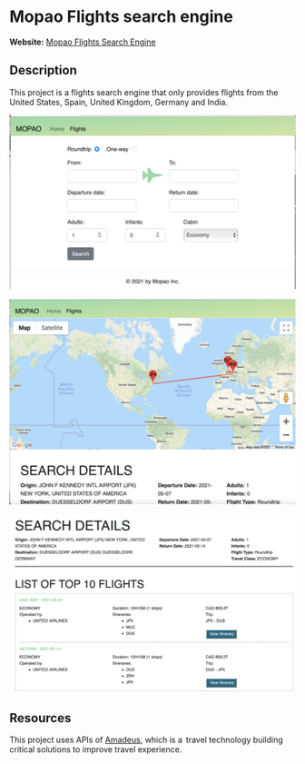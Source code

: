 # Mopao Flights search engine

**Website:** [Mopao Flights Search Engine](https://mopaoflightssearch.franckcheuzem.ca/index.php?page=home)

## Description
This project is a flights search engine that only provides  flights from the United States, Spain, United Kingdom, Germany and India.

![Flights search form](https://github.com/mopao/Mopao-FlightsSearch/blob/main/imgs/readme/flights_search_form.png)

![Itinerary map](https://github.com/mopao/Mopao-FlightsSearch/blob/main/imgs/readme/map_itinerary.png)

![Flights list](https://github.com/mopao/Mopao-FlightsSearch/blob/main/imgs/readme/flights_list.png)

## Resources

This project uses APIs of [Amadeus](https://developers.amadeus.com), which is a  travel technology building critical solutions to improve travel experience.

